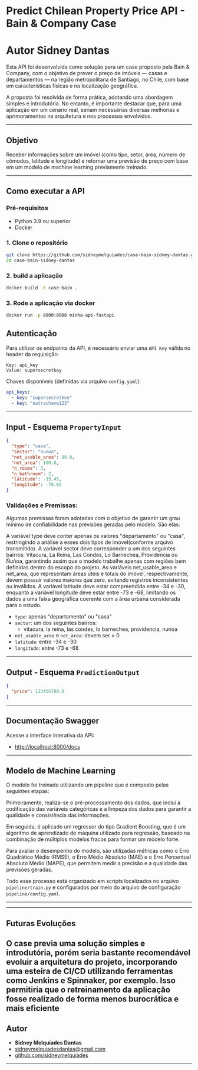 
#  Predict Chilean Property Price API - Bain & Company Case

# Autor Sidney Dantas

Esta API foi desenvolvida como solução para um case proposto pela Bain & Company, com o objetivo de prever o preço de imóveis — casas e departamentos — na região metropolitana de Santiago, no Chile, com base em características físicas e na localização geográfica.

A proposta foi resolvida de forma prática, adotando uma abordagem simples e introdutória. No entanto, é importante destacar que, para uma aplicação em um cenário real, seriam necessárias diversas melhorias e aprimoramentos na arquitetura e nos processos envolvidos.


---

## Objetivo

Receber informações sobre um imóvel (como tipo, setor, área, número de cômodos, latitude e longitude) e retornar uma previsão de preço com base em um modelo de machine learning previamente treinado.

---

##  Como executar a API

### Pré-requisitos

- Python 3.9 ou superior
- Docker 

### 1. Clone o repositório

```bash
git clone https://github.com/sidneymelquiades/case-bain-sidney-dantas.git
cd case-bain-sidney-dantas
```

### 2. build a aplicação

```bash
docker build -t case-bain .
```

### 3. Rode a aplicação via docker

```bash
docker run -p 8000:8000 minha-api-fastapi

```
##  Autenticação

Para utilizar os endpoints da API, é necessário enviar uma `API Key` válida no header da requisição:

```
Key: api_key
Value: supersecretkey
```

Chaves disponíveis (definidas via arquivo `config.yaml`):

```yaml
api_keys:
  - key: "supersecretkey"
  - key: "outrachave123"
```

---

##  Input - Esquema `PropertyInput`

```json
{
  "type": "casa",
  "sector": "nunoa",
  "net_usable_area": 80.0,
  "net_area": 100.0,
  "n_rooms": 3,
  "n_bathroom": 2,
  "latitude": -33.45,
  "longitude": -70.65
}
```

###  Validações e Premissas:

Algumas premissas foram adotadas com o objetivo de garantir um grau mínimo de confiabilidade nas previsões geradas pelo modelo. São elas:

A variável type deve conter apenas os valores "departamento" ou "casa", restringindo a análise a esses dois tipos de imóvel(conforme arquivo transmitido). A variável sector deve corresponder a um dos seguintes bairros: Vitacura, La Reina, Las Condes, Lo Barnechea, Providencia ou Ñuñoa, garantindo assim que o modelo trabalhe apenas com regiões bem definidas dentro do escopo do projeto. As variáveis net_usable_area e net_area, que representam áreas úteis e totais do imóvel, respectivamente, devem possuir valores maiores que zero, evitando registros inconsistentes ou inválidos. A variável latitude deve estar compreendida entre -34 e -30, enquanto a variável longitude deve estar entre -73 e -68, limitando os dados a uma faixa geográfica coerente com a área urbana considerada para o estudo.

- `type`: apenas "departamento" ou "casa"
- `sector`: um dos seguintes bairros:
  - vitacura, la reina, las condes, lo barnechea, providencia, nunoa
- `net_usable_area` e `net_area`: devem ser > 0
- `latitude`: entre -34 e -30
- `longitude`: entre -73 e -68

---

##  Output - Esquema `PredictionOutput`

```json
{
  "price": 123456789.0
}
```

---

##  Documentação Swagger

Acesse a interface interativa da API:

- [http://localhost:8000/docs](http://localhost:8000/docs)

---

##  Modelo de Machine Learning



O modelo foi treinado utilizando um pipeline que é composto pelas seguintes etapas:

Primeiramente, realiza-se o pré-processamento dos dados, que inclui a codificação das variáveis categóricas e a limpeza dos dados para garantir a qualidade e consistência das informações.

Em seguida, é aplicado um regressor do tipo Gradient Boosting, que é um algoritmo de aprendizado de máquina utilizado para regressão, baseado na combinação de múltiplos modelos fracos para formar um modelo forte.

Para avaliar o desempenho do modelo, são utilizadas métricas como o Erro Quadrático Médio (RMSE), o Erro Médio Absoluto (MAE) e o Erro Percentual Absoluto Médio (MAPE), que permitem medir a precisão e a qualidade das previsões geradas.

Todo esse processo está organizado em scripts localizados no arquivo `pipeline/train.py` e configurados por meio do arquivo de configuração `pipeline/config.yaml`.


---


---

##  Futuras Evoluções

O case previa uma solução simples e introdutória, porém seria bastante recomendável evoluir a arquitetura do projeto, incorporando uma esteira de CI/CD utilizando ferramentas como Jenkins e Spinnaker, por exemplo. Isso permitiria que o retreinamento da aplicação fosse realizado de forma menos burocrática e mais eficiente
---

##  Autor

- **Sidney Melquiades Dantas**
- [sidneymelquiadesdantas@gmail.com](mailto:sidneymelquiadesdantas@gmail.com)
- [github.com/sidneymelquiades](https://github.com/sidneymelquiades)

---
